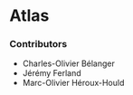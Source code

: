 # Atlas


### Contributors

- Charles-Olivier Bélanger
- Jérémy Ferland
- Marc-Olivier Héroux-Hould
